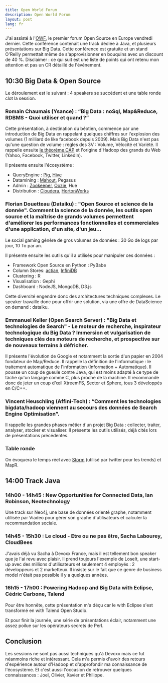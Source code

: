 ```yaml
---
title: Open World Forum
description: Open World Forum
layout: post
lang: fr
---
```

J'ai assisté à l'[OWF](http://www.openworldforum.org/), le premier forum Open Source en Europe
vendredi dernier. Cette conférence contenait une track dédiée à Java, et plusieurs présentations sur
Big Data. Cette conférence est gratuite et un stand O'Reilly permettait même de s'approvisionner en
bouquins avec un discount de 40 %. Disclaimer : ce qui suit est une liste de points qui ont retenu
mon attention et pas un CR détaillé de l'événement.

## 10:30 Big Data & Open Source

Le déroulement est le suivant : 4 speakers se succèdent et une table ronde clot la session.

### Romain Chaumais (Ysance) : “Big Data : noSql, Map&Reduce, RDBMS - Quoi utiliser et quand ?”

Cette présentation, à destination du béotien, commence par une introduction de Big Data en rappelant
quelques chiffres sur l'explosion des volumes (1 milliard de like facebook depuis 2009). Mais Big
Data n'est pas qu'une question de volume : règles des 3V : Volume, Vélocité et Variété. Il rappelle
ensuite [le théorème CAP](http://en.wikipedia.org/wiki/CAP_theorem) et l'origine d'Hadoop des grands
du Web (Yahoo, Facebook, Twitter, LinkedIn).

Il présente ensuite l'écosystème :

-   QueryEngine : [Pig](http://pig.apache.org/), [Hive](http://hive.apache.org/)
-   Datamining : [Mahout](http://mahout.apache.org/), Pegasus
-   Admin : [Zookeeper](http://zookeeper.apache.org/), [Oozie](http://oozie.apache.org/), Hue
-   Distribution : [Cloudera](http://www.cloudera.com/), [HortonWorks](http://hortonworks.com/)

### Florian Douetteau (Dataiku) : "Open Source et science de la donnée". Comment la science de la donnée, les outils open source et la maîtrise de grands volumes permettent d'améliorer les performances fonctionnelles et commerciales d'une application, d'un site, d'un jeu…

Le social gaming génère de gros volumes de données : 30 Go de logs par jour, 10 To par an.

Il présente ensuite les outils qu'il a utilisés pour manipuler ces données :

-   Framework Open Source en Python : PyBabe
-   Column Stores: [actian](http://www.actian.com/), [InfiniDB](http://infinidb.org/)
-   Clustering : R
-   Visualisation : Gephi
-   Dashboard : NodeJS, MongoDB, D3.js

Cette diversité engendre donc des architectures techniques complexes. Le speaker travaille donc pour
offrir une solution, via une offre de DataScience on demand : dataiku.

### Emmanuel Keller (Open Search Server) : "Big Data et technologies de Search" - Le moteur de recherche, inspirateur technologique du Big Data ? Immersion et vulgarisation de techniques clés des moteurs de recherche, et prospective sur de nouveaux terrains à défricher.

Il présente l'évolution de Google et notamment la sortie d'un papier en 2004 fondateur de
Map/Reduce. Il rappelle la définition de l'informatique : le traitement automatique de l'information
(Information + Automatique). Il pousse un coup de gueule contre Java, qui est moins adapté à ce type
de tâche qu'un langage comme C, plus proche de la machine. Il recommande donc de jeter un coup
d'œil XtreemFS, Sector et Sphere, tous 3 développés en C/C++.

### Vincent Heuschling (Affini-Tech) : “Comment les technologies bigdata/hadoop viennent au secours des données de Search Engine Optimisation”.

Il rappelle les grandes phases métier d'un projet Big Data : collecter, traiter, analyser, stocker
et visualiser. Il présente les outils utilisés, déjà cités lors de présentations précédentes.

### Table ronde

On évoquera le temps réel avec [Storm](http://storm-project.net/) (utilisé par twitter pour les
trends) et MapR.

## 14:00 Track Java

### 14h00 - 14h45 : New Opportunities for Connected Data, Ian Robinson, Neotechnology

Une track sur Neo4j, une base de données orienté graphe, notamment utilisée par Viadeo pour gérer
son graphe d'utilisateurs et calculer la recommandation sociale.

### 14h45 - 15h30 : Le cloud - Etre ou ne pas être, Sacha Labourey, CloudBees

J'avais déjà vu Sacha à Devoxx France, mais il est tellement bon speaker que je l'ai revu avec
plaisir. Il prend toujours l'exemple de LoseIt, une start-up avec des millions d'utilisateurs et
seulement 4 employés : 2 développeurs et 2 marketteux. Il insiste sur le fait que ce genre de
business model n'était pas possible il y a quelques années.

### 16h15 - 17h00 : Powering Hadoop and Big Data with Eclipse, Cédric Carbone, Talend

Pour être honnête, cette présentation m'a déçu car le with Eclipse s'est transformé en with Talend
Open Studio.

Et pour finir la journée, une série de présentations éclair, notamment une assez poilue sur les
opérateurs secrets de Perl.

## Conclusion

Les sessions ne sont pas aussi techniques qu'à Devoxx mais ce fut néanmoins riche et intéressant.
Cela m'a permis d'avoir des retours d'expérience autour d'Hadoop et d'approfondir ma connaissance de
l'écosystème. Et c'est aussi l'occasion de retrouver quelques connaissances : Joel, Olivier, Xavier
et Philippe.
